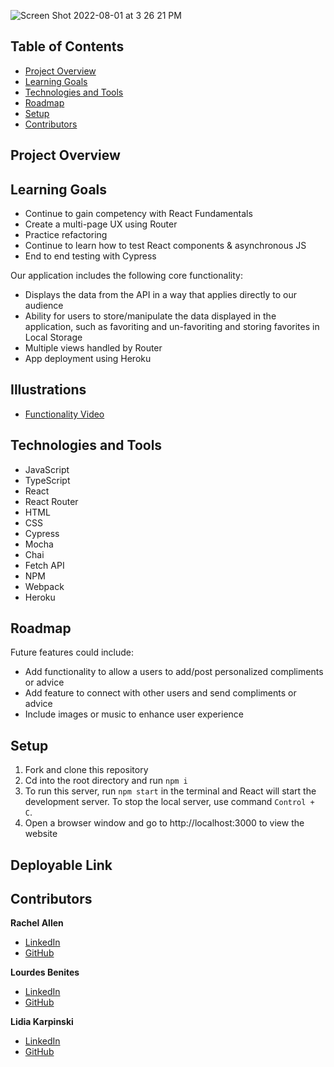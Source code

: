 ![Screen Shot 2022-08-01 at 3 26 21 PM](https://user-images.githubusercontent.com/91972449/182253696-ccea403c-7bf4-4241-9808-c01c1322e552.png)


## Table of Contents

- [Project Overview](#project-overview)
- [Learning Goals](#learning-goals)
- [Technologies and Tools](#technologies-and-tools)
- [Roadmap](#roadmap)
- [Setup](#setup)
- [Contributors](#contributors)

## Project Overview

## Learning Goals

- Continue to gain competency with React Fundamentals
- Create a multi-page UX using Router
- Practice refactoring
- Continue to learn how to test React components & asynchronous JS
- End to end testing with Cypress

Our application includes the following core functionality:

- Displays the data from the API in a way that applies directly to our audience
- Ability for users to store/manipulate the data displayed in the application, such as favoriting and un-favoriting and storing favorites in Local Storage
- Multiple views handled by Router
- App deployment using Heroku

## Illustrations

- [Functionality Video](https://vimeo.com/735533177)

## Technologies and Tools

- JavaScript
- TypeScript
- React
- React Router
- HTML
- CSS
- Cypress
- Mocha
- Chai
- Fetch API
- NPM
- Webpack
- Heroku

## Roadmap

Future features could include:

- Add functionality to allow a users to add/post personalized compliments or advice
- Add feature to connect with other users and send compliments or advice
- Include images or music to enhance user experience

## Setup

1. Fork and clone this repository
2. Cd into the root directory and run `npm i`
3. To run this server, run `npm start` in the terminal and React will start the development server. To stop the local server, use command `Control + C`.
4. Open a browser window and go to http://localhost:3000 to view the website

## Deployable Link

## Contributors

**Rachel Allen**

- [LinkedIn](https://www.linkedin.com/in/rachel-lynn-allen/)
- [GitHub](https://github.com/Rallen13)

**Lourdes Benites**

- [LinkedIn](https://www.linkedin.com/in/lourdesbenites/)
- [GitHub](https://github.com/lourdesbnts)

**Lidia Karpinski**

- [LinkedIn](https://www.linkedin.com/in/lidia-karpinski/)
- [GitHub](https://github.com/lkarpins)
